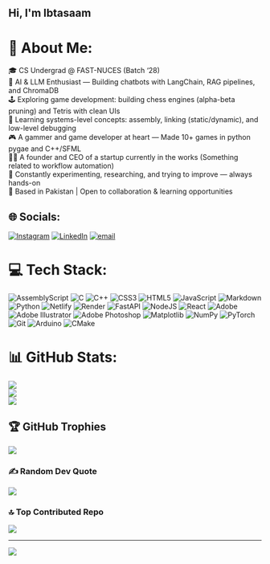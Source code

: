 ## Hi, I'm Ibtasaam

# 💫 About Me:
🎓 CS Undergrad @ FAST-NUCES (Batch ‘28)<br>🤖 AI & LLM Enthusiast — Building chatbots with LangChain, RAG pipelines, and ChromaDB<br>🕹️ Exploring game development: building chess engines (alpha-beta pruning) and Tetris with clean UIs<br>💾 Learning systems-level concepts: assembly, linking (static/dynamic), and low-level debugging<br>🎮 A gammer and game developer at heart — Made 10+ games in python pygae and C++/SFML<br>👨‍💻 A founder and CEO of a startup currently in the works (Something related to workflow automation) <br>🧠 Constantly experimenting, researching, and trying to improve — always hands-on<br>📍 Based in Pakistan | Open to collaboration & learning opportunities


## 🌐 Socials:
[![Instagram](https://img.shields.io/badge/Instagram-%23E4405F.svg?logo=Instagram&logoColor=white)](https://instagram.com/mughal_ibtasaam) [![LinkedIn](https://img.shields.io/badge/LinkedIn-%230077B5.svg?logo=linkedin&logoColor=white)](https://linkedin.com/in/muhammad-ibtasaam-amjad/) [![email](https://img.shields.io/badge/Email-D14836?logo=gmail&logoColor=white)](mailto:ibtasaam.mughal@gmail.com) 

# 💻 Tech Stack:
![AssemblyScript](https://img.shields.io/badge/assembly%20script-%23000000.svg?style=for-the-badge&logo=assemblyscript&logoColor=white) ![C](https://img.shields.io/badge/c-%2300599C.svg?style=for-the-badge&logo=c&logoColor=white) ![C++](https://img.shields.io/badge/c++-%2300599C.svg?style=for-the-badge&logo=c%2B%2B&logoColor=white) ![CSS3](https://img.shields.io/badge/css3-%231572B6.svg?style=for-the-badge&logo=css3&logoColor=white) ![HTML5](https://img.shields.io/badge/html5-%23E34F26.svg?style=for-the-badge&logo=html5&logoColor=white) ![JavaScript](https://img.shields.io/badge/javascript-%23323330.svg?style=for-the-badge&logo=javascript&logoColor=%23F7DF1E) ![Markdown](https://img.shields.io/badge/markdown-%23000000.svg?style=for-the-badge&logo=markdown&logoColor=white) ![Python](https://img.shields.io/badge/python-3670A0?style=for-the-badge&logo=python&logoColor=ffdd54) ![Netlify](https://img.shields.io/badge/netlify-%23000000.svg?style=for-the-badge&logo=netlify&logoColor=#00C7B7) ![Render](https://img.shields.io/badge/Render-%46E3B7.svg?style=for-the-badge&logo=render&logoColor=white) ![FastAPI](https://img.shields.io/badge/FastAPI-005571?style=for-the-badge&logo=fastapi) ![NodeJS](https://img.shields.io/badge/node.js-6DA55F?style=for-the-badge&logo=node.js&logoColor=white) ![React](https://img.shields.io/badge/react-%2320232a.svg?style=for-the-badge&logo=react&logoColor=%2361DAFB) ![Adobe](https://img.shields.io/badge/adobe-%23FF0000.svg?style=for-the-badge&logo=adobe&logoColor=white) ![Adobe Illustrator](https://img.shields.io/badge/adobe%20illustrator-%23FF9A00.svg?style=for-the-badge&logo=adobe%20illustrator&logoColor=white) ![Adobe Photoshop](https://img.shields.io/badge/adobe%20photoshop-%2331A8FF.svg?style=for-the-badge&logo=adobe%20photoshop&logoColor=white) ![Matplotlib](https://img.shields.io/badge/Matplotlib-%23ffffff.svg?style=for-the-badge&logo=Matplotlib&logoColor=black) ![NumPy](https://img.shields.io/badge/numpy-%23013243.svg?style=for-the-badge&logo=numpy&logoColor=white) ![PyTorch](https://img.shields.io/badge/PyTorch-%23EE4C2C.svg?style=for-the-badge&logo=PyTorch&logoColor=white) ![Git](https://img.shields.io/badge/git-%23F05033.svg?style=for-the-badge&logo=git&logoColor=white) ![Arduino](https://img.shields.io/badge/-Arduino-00979D?style=for-the-badge&logo=Arduino&logoColor=white) ![CMake](https://img.shields.io/badge/CMake-%23008FBA.svg?style=for-the-badge&logo=cmake&logoColor=white)
# 📊 GitHub Stats:
![](https://github-readme-stats.vercel.app/api?username=Mughal-Hash-24&theme=radical&hide_border=false&include_all_commits=true&count_private=true)<br/>
![](https://nirzak-streak-stats.vercel.app/?user=Mughal-Hash-24&theme=radical&hide_border=false)<br/>
![](https://github-readme-stats.vercel.app/api/top-langs/?username=Mughal-Hash-24&theme=radical&hide_border=false&include_all_commits=true&count_private=true&layout=compact)

## 🏆 GitHub Trophies
![](https://github-profile-trophy.vercel.app/?username=Mughal-Hash-24&theme=radical&no-frame=false&no-bg=true&margin-w=4)

### ✍️ Random Dev Quote
![](https://quotes-github-readme.vercel.app/api?type=horizontal&theme=radical)

### 🔝 Top Contributed Repo
![](https://github-contributor-stats.vercel.app/api?username=Mughal-Hash-24&limit=5&theme=dark&combine_all_yearly_contributions=true)

---
[![](https://visitcount.itsvg.in/api?id=Mughal-Hash-24&icon=0&color=0)](https://visitcount.itsvg.in)

<!-- Proudly created with GPRM ( https://gprm.itsvg.in ) -->

